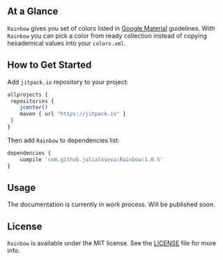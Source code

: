 ## At a Glance

`Rainbow` gives you set of colors listed in [Google Material](https://material.io/design/color/the-color-system.html#color-theme-creation) guidelines. With `Rainbow` you can pick a color from ready collection instead of copying hexademical values into your `colors.xml`.

## How to Get Started

Add `jitpack.io` repository to your project:

```javascript
allprojects {
 repositories {
    jcenter()
    maven { url "https://jitpack.io" }
 }
}
```

Then add `Rainbow` to dependencies list:

```javascript
dependencies {
    compile 'com.github.julialoseva:Rainbow:1.0.5'
}
```

## Usage

The documentation is currently in work process. Will be published soon.

## License

`Rainbow` is available under the MIT license. See the [LICENSE](./LICENSE) file for more info.
